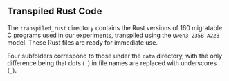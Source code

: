 ## Transpiled Rust Code

The `transpiled_rust` directory contains the Rust versions of 160 migratable C programs used in our experiments, transpiled using the `Qwen3-235B-A22B` model. These Rust files are ready for immediate use.

Four subfolders correspond to those under the `data` directory, with the only difference being that dots (`.`) in file names are replaced with underscores (`_`).
